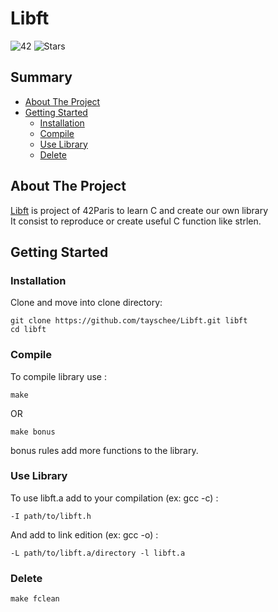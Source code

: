 # Libft
![42](https://img.shields.io/static/v1?label=&labelColor=000000e&logo=42&message=project&color=000000&style=flate)
![Stars](https://img.shields.io/github/stars/tayschee/Libft?style=social)

## Summary
- [About The Project](#about-the-project)
- [Getting Started](#getting-started)
  - [Installation](#installation)
  - [Compile](#compile)
  - [Use Library](#use-library)
  - [Delete](#delete)

## About The Project
[Libft](https://cdn.intra.42.fr/pdf/pdf/50680/fr.subject.pdf) is project of 42Paris to learn C and create our own library \
It consist to reproduce or create useful C function like strlen.

## Getting Started
### Installation
Clone and move into clone directory:
```
git clone https://github.com/tayschee/Libft.git libft
cd libft
```

### Compile
To compile library use :
```
make
```
OR
```
make bonus
```
bonus rules add more functions to the library.

### Use Library

To use libft.a add to your compilation (ex: gcc -c) :
```
-I path/to/libft.h
```
And add to link edition (ex: gcc -o) : 
```
-L path/to/libft.a/directory -l libft.a
```

### Delete
```
make fclean
```

